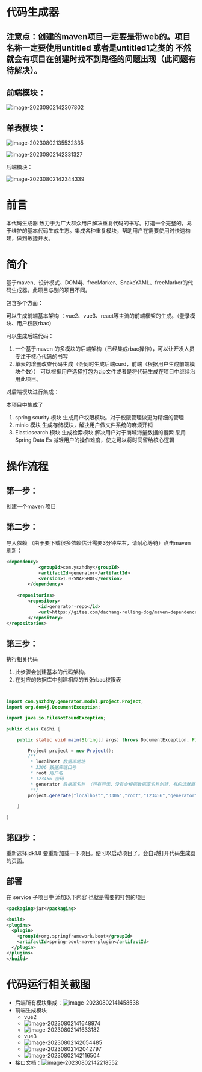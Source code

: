 # 代码生成器

## 注意点：创建的maven项目一定要是带web的。项目名称一定要使用untitled 或者是untitled1之类的 不然就会有项目在创建时找不到路径的问题出现（此问题有待解决）。

## 前端模块：

![image-20230802142307802](./README.assets/image-20230802142307802.png)

## 单表模块：

![image-20230802135532335](./README.assets/image-20230802135532335.png)

![image-20230802142331327](./README.assets/image-20230802142331327.png)

后端模块：

![image-20230802142344339](./README.assets/image-20230802142344339.png)

# 前言

本代码生成器 致力于为广大群众用户解决重复代码的书写。打造一个完整的，易于维护的基本代码生成生态。集成各种重复模块，帮助用户在需要使用时快速构建，做到敏捷开发。



# 简介

基于maven、设计模式、DOM4j、freeMarker、SnakeYAML、freeMarker的代码生成器。此项目与别的项目不同。

包含多个方面：

可以生成前端基本架构 ：vue2、vue3、react等主流的前端框架的生成。（登录模块、用户权限rbac）

可以生成后端代码：

1. 一个基于maven 的多模块的后端架构（已经集成rbac操作），可以让开发人员专注于核心代码的书写
2. 单表的增删改查代码生成（会同时生成后端curd，前端（根据用户生成前端模块个数）） 可以根据用户选择打包为zip文件或者是将代码生成在项目中继续沿用此项目。

对后端模块进行集成：

本项目中集成了

1. spring scurity 模块  生成用户权限模块。对于权限管理做更为精细的管理
2. minio 模块   生成存储模块，解决用户做文件系统的麻烦开销
3. Elasticsearch 模块  生成检索模块 解决用户对于商城海量数据的搜索 采用Spring Data Es 减轻用户的操作难度，使之可以将时间留给核心逻辑



# 操作流程

## 第一步：

创建一个maven 项目

## 第二步：

导入依赖 （由于要下载很多依赖估计需要3分钟左右，请耐心等待）点击maven刷新：

```xml
<dependency> 
            <groupId>com.yszhdhy</groupId>  
            <artifactId>generator</artifactId>  
            <version>1.0-SNAPSHOT</version> 
        </dependency>  
    
    <repositories> 
        <repository> 
            <id>generator-repo</id>  
            <url>https://gitee.com/dachang-rolling-dog/maven-dependences/raw/master</url> 
        </repository> 
</repositories> 

```

## 第三步：

执行相关代码

1. 此步骤会创建基本的代码架构。
2. 在对应的数据库中创建相应的五张rbac权限表

```java


import com.yszhdhy.generator.model.project.Project;
import org.dom4j.DocumentException;

import java.io.FileNotFoundException;

public class CeShi {

    public static void main(String[] args) throws DocumentException, FileNotFoundException {

        Project project = new Project();
        /**
         * localhost 数据库地址
         * 3306 数据库端口号
         * root 用户名
         * 123456 密码
         * generator 数据库名称 （可有可无，没有会根据数据库名称创建，有的话就直接生成表）
         **/
        project.generate("localhost","3306","root","123456","generator");

    }

}

```

## 第四步：

重新选择jdk1.8 要重新加载一下项目。便可以启动项目了。会自动打开代码生成器的页面。

## 部署
在 service 子项目中 添加以下内容 也就是需要的打包的项目
```xml
<packaging>jar</packaging>

<build>
<plugins>
  <plugin>
    <groupId>org.springframework.boot</groupId>
    <artifactId>spring-boot-maven-plugin</artifactId>
  </plugin>
</plugins>
</build>
```


# 代码运行相关截图

- 后端所有模块集成：![image-20230802141458538](./README.assets/image-20230802141458538.png)
- 前端生成模块
  - vue2
  - ![image-20230802141648974](./README.assets/image-20230802141648974.png)
  - ![image-20230802141633182](./README.assets/image-20230802141633182.png)
  - vue3
  - ![image-20230802142054485](./README.assets/image-20230802142054485.png)
  - ![image-20230802142042797](./README.assets/image-20230802142042797.png)
  - ![image-20230802142116504](./README.assets/image-20230802142116504.png)
- 接口文档：![image-20230802142218552](./README.assets/image-20230802142218552.png)

